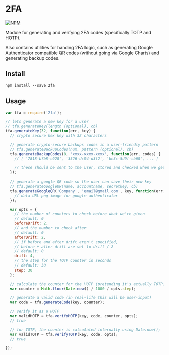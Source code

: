 # 2FA

[![NPM](https://nodei.co/npm/2fa.png?downloads=true&downloadRank=true&stars=true)](https://www.npmjs.com/package/2fa)

Module for generating and verifying 2FA codes (specifically TOTP and HOTP).

Also contains utilities for handing 2FA logic, such as generating Google Authenticator compatible QR codes (without going via Google Charts) and generating backup codes.

## Install
```
npm install --save 2fa
```

## Usage

```js
var tfa = require('2fa');

// lets generate a new key for a user
// tfa.generateKey(length (optional), cb)
tfa.generateKey(32, function(err, key) {
  // crypto secure hex key with 32 characters

  // generate crypto-secure backups codes in a user-friendly pattern
  // tfa.generateBackupCodes(num, pattern (optional), cb)
  tfa.generateBackupCodes(8, 'xxxx-xxxx-xxxx', function(err, codes) {
    // [ '7818-b7b8-c928', '3526-dc04-d3f2', 'be3c-5d9f-cb68', ... ]

    // these should be sent to the user, stored and checked when we get a 2fa code
  });

  // generate a google QR code so the user can save their new key
  // tfa.generateGoogleQR(name, accountname, secretkey, cb)
  tfa.generateGoogleQR('Company', 'email@gmail.com', key, function(err, qr) {
    // data URL png image for google authenticator
  });

  var opts = {
    // the number of counters to check before what we're given
    // default: 0
    beforeDrift: 2,
    // and the number to check after
    // default: 0
    afterDrift: 2,
    // if before and after drift aren't specified,
    // before + after drift are set to drift / 2
    // default: 0
    drift: 4,
    // the step for the TOTP counter in seconds
    // default: 30
    step: 30
  };

  // calculate the counter for the HOTP (pretending it's actually TOTP)
  var counter = Math.floor(Date.now() / 1000 / opts.step);

  // generate a valid code (in real-life this will be user-input)
  var code = tfa.generateCode(key, counter);

  // verify it as a HOTP
  var validHOTP = tfa.verifyHOTP(key, code, counter, opts);
  // true

  // for TOTP, the counter is calculated internally using Date.now();
  var validTOTP = tfa.verifyTOTP(key, code, opts);
  // true

});
```
